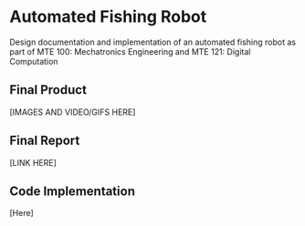 # Automated Fishing Robot	

Design documentation and implementation of an automated fishing robot as part of MTE 100: Mechatronics Engineering and MTE 121: Digital Computation

## Final Product

[IMAGES AND VIDEO/GIFS HERE]

## Final Report

[LINK HERE]

## Code Implementation

[Here]


